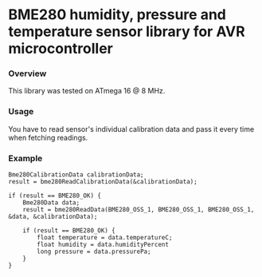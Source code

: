 # BME280 humidity, pressure and temperature sensor library for AVR microcontroller

### Overview
This library was tested on ATmega 16 @ 8 MHz.

### Usage
You have to read sensor's individual calibration data and pass it every time when fetching readings.

### Example
```
Bme280CalibrationData calibrationData;
result = bme280ReadCalibrationData(&calibrationData);

if (result == BME280_OK) {
    Bme280Data data;
    result = bme280ReadData(BME280_OSS_1, BME280_OSS_1, BME280_OSS_1, &data, &calibrationData);

    if (result == BME280_OK) {
        float temperature = data.temperatureC;
        float humidity = data.humidityPercent
        long pressure = data.pressurePa;
    }
}
```